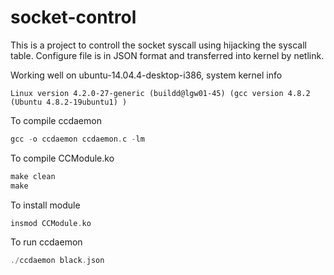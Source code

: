 socket-control
==============

This is a project to controll the socket syscall using hijacking the syscall table.
Configure file is in JSON format and transferred into kernel by netlink.

Working well on ubuntu-14.04.4-desktop-i386, system kernel info
```
Linux version 4.2.0-27-generic (buildd@lgw01-45) (gcc version 4.8.2 (Ubuntu 4.8.2-19ubuntu1) )
```

To compile ccdaemon
``` c
gcc -o ccdaemon ccdaemon.c -lm
```

To compile CCModule.ko
``` c
make clean
make
```
To install module
``` c
insmod CCModule.ko
```
To run ccdaemon
``` c
./ccdaemon black.json
```
